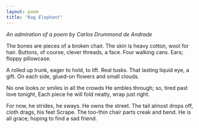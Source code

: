 ```yaml
---
layout: poem
title: "Rag Elephant"
---
```


*An admiration of a poem by*
*Carlos Drummond de Andrade*

The bones are pieces of a broken chair.
The skin is heavy cotton, wool for hair.
Buttons, of course, clever threads, a face.
Four walking cans. Ears; floppy pillowcase.

A rolled up trunk, eager to hold, to lift.
Real tusks. That lasting liquid eye, a gift.
On each side, glued-on flowers
and small clouds.

No one looks or smiles in all the crowds
He ambles through; so, tired past love tonight,
Each piece he will fold neatly, wrap just right.

For now, he strides, he sways.
He owns the street.
The tail almost drops off, cloth drags, his feet
Scrape.  The too-thin chair parts
creak and bend.
He is all grace; hoping to find a sad friend.

